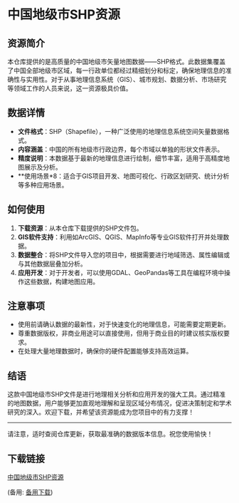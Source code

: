 # 中国地级市SHP资源

## 资源简介

本仓库提供的是高质量的中国地级市矢量地图数据——SHP格式。此数据集覆盖了中国全部地级市区域，每一行政单位都经过精细划分和标定，确保地理信息的准确性与实用性。对于从事地理信息系统（GIS）、城市规划、数据分析、市场研究等领域工作的人员来说，这一资源极具价值。

## 数据详情

- **文件格式**：SHP（Shapefile），一种广泛使用的地理信息系统空间矢量数据格式。
- **内容涵盖**：中国的所有地级市行政边界，每个市域以单独的形状文件表示。
- **精度说明**：本数据基于最新的地理信息进行绘制，细节丰富，适用于高精度地图展示及分析。
- **使用场景*8：适合于GIS项目开发、地图可视化、行政区划研究、统计分析等多种应用场景。

## 如何使用

1. **下载资源**：从本仓库下载提供的SHP文件包。
2. **GIS软件支持**：利用如ArcGIS、QGIS、MapInfo等专业GIS软件打开并处理数据。
3. **数据整合**：将SHP文件导入您的项目中，根据需要进行地域筛选、属性编辑或与其他数据层叠加分析。
4. **应用开发**：对于开发者，可以使用GDAL、GeoPandas等工具在编程环境中操作这些数据，构建地图应用。

## 注意事项

- 使用前请确认数据的最新性，对于快速变化的地理信息，可能需要定期更新。
- 尊重数据版权，非商业用途可以直接使用，但用于商业目的时建议核实版权要求。
- 在处理大量地理数据时，确保你的硬件配置能够支持高效运算。

## 结语

这款中国地级市SHP文件是进行地理相关分析和应用开发的强大工具。通过精准的地图数据，用户能够更加直观地理解和呈现区域分布情况，促进决策制定和学术研究的深入。欢迎下载，并希望该资源能成为您项目中的有力支撑！

---

请注意，适时查阅仓库更新，获取最准确的数据版本信息。祝您使用愉快！

## 下载链接
[中国地级市SHP资源](https://pan.quark.cn/s/0dc2ce7b6b54) 

(备用: [备用下载](https://pan.baidu.com/s/1Ca-MF3x_evs8lUkxrIuZWw?pwd=1234))
